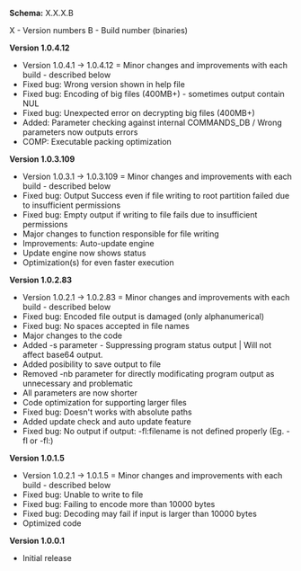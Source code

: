 **Schema:**
X.X.X.B

X - Version numbers
B - Build number (binaries)

**Version 1.0.4.12**
- Version 1.0.4.1 -> 1.0.4.12 = Minor changes and improvements with each build - described below
- Fixed bug: Wrong version shown in help file
- Fixed bug: Encoding of big files (400MB+) - sometimes output contain NUL
- Fixed bug: Unexpected error on decrypting big files (400MB+)
- Added: Parameter checking against internal COMMANDS_DB / Wrong parameters now outputs errors
- COMP: Executable packing optimization 
 
 
**Version 1.0.3.109**
- Version 1.0.3.1 -> 1.0.3.109 = Minor changes and improvements with each build - described below
- Fixed bug: Output Success even if file writing to root partition failed due to insufficient permissions
- Fixed bug: Empty output if writing to file fails due to insufficient permissions
- Major changes to function responsible for file writing
- Improvements: Auto-update engine
- Update engine now shows status
- Optimization(s) for even faster execution
 
 
**Version 1.0.2.83**
- Version 1.0.2.1 -> 1.0.2.83 = Minor changes and improvements with each build - described below
- Fixed bug: Encoded file output is damaged (only alphanumerical)
- Fixed bug: No spaces accepted in file names
- Major changes to the code
- Added -s parameter - Suppressing program status output | Will not affect base64 output.
- Added posibility to save output to file
- Removed -nb parameter for directly modificating program output as unnecessary and problematic
- All parameters are now shorter
- Code optimization for supporting larger files
- Fixed bug: Doesn't works with absolute paths
- Added update check and auto update feature
- Fixed bug: No output if output: -fl:filename is not defined properly (Eg. -fl or -fl:)
 
**Version 1.0.1.5**
- Version 1.0.2.1 -> 1.0.1.5 = Minor changes and improvements with each build - described below
- Fixed bug: Unable to write to file
- Fixed bug: Failing to encode more than 10000 bytes
- Fixed bug: Decoding may fail if input is larger than 10000 bytes
- Optimized code
 
**Version 1.0.0.1**
- Initial release




